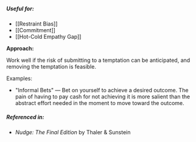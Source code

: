 ##### Useful for: 

- [[Restraint Bias]]
- [[Commitment]] 
- [[Hot-Cold Empathy Gap]] 

**Approach:** 

Work well if the risk of submitting to a temptation can be anticipated, and removing the temptation is feasible.

Examples: 

- "Informal Bets" — Bet on yourself to achieve a desired outcome. The pain of having to pay cash for not achieving it is more salient than the abstract effort needed in the moment to move toward the outcome.

##### Referenced in: 

- *Nudge: The Final Edition* by Thaler & Sunstein